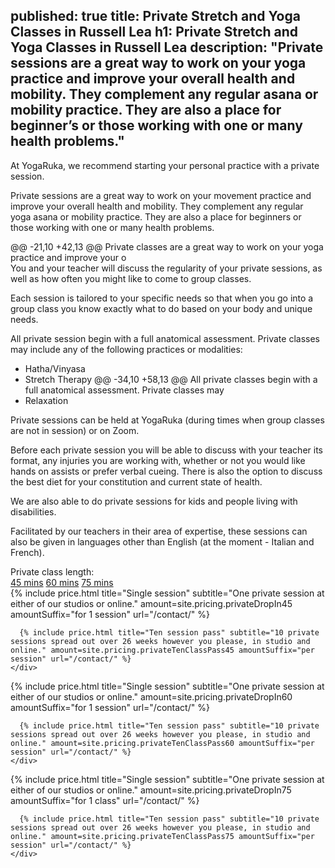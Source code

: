 published: true
title: Private Stretch and Yoga Classes in Russell Lea
h1: Private Stretch and Yoga Classes in Russell Lea
description: "Private sessions are a great way to work on your yoga practice and improve your overall health and mobility. They complement any regular asana or mobility practice. They are also a place for beginner’s or those working with one or many health problems."
---

<section markdown="1" class="Longform Longform--blogpost">
At YogaRuka, we recommend starting your personal practice with a private session.

Private sessions are a great way to work on your movement practice and improve your overall health and mobility. They complement any regular yoga asana or mobility practice. They are also a place for beginners or those working with one or many health problems.
</section>

<section class="container container--sm">
	@@ -21,10 +42,13 @@ Private classes are a great way to work on your yoga practice and improve your o

<section markdown="1" class="Longform Longform--blogpost">
You and your teacher will discuss the regularity of your private sessions, as well as how often you might like to come to group classes.

Each session is tailored to your specific needs so that when you go into a group class you know exactly what to do based on your body and unique needs.

All private session begin with a full anatomical assessment. Private classes may include any of the following practices or modalities:

- Hatha/Vinyasa
- Stretch Therapy
	@@ -34,10 +58,13 @@ All private classes begin with a full anatomical assessment. Private classes may
- Relaxation

Private sessions can be held at YogaRuka (during times when group classes are not in session) or on Zoom.

Before each private session you will be able to discuss with your teacher its format, any injuries you are working with, whether or not you would like hands on assists or prefer verbal cueing. There is also the option to discuss the best diet for your constitution and current state of health.

We are also able to do private sessions for kids and people living with disabilities.

Facilitated by our teachers in their area of expertise, these sessions can also be given in languages other than English (at the moment - Italian and French).
</section>
<div class="container container--sm">
  <label>Private class length:</label>
  <div class="tabs">
    <a class="tabs-button js-tabButton" href="#45">45 mins</a>
    <a class="tabs-button js-tabButton is-active" href="#60">60 mins</a>
    <a class="tabs-button js-tabButton" href="#75">75 mins</a>
  </div>
  
  <div class="tabs-content" id="45">
    <div class="Prices">
      {% include price.html title="Single session" subtitle="One private session at either of our studios or online." amount=site.pricing.privateDropIn45 amountSuffix="for 1 session" url="/contact/" %}

      {% include price.html title="Ten session pass" subtitle="10 private sessions spread out over 26 weeks however you please, in studio and online." amount=site.pricing.privateTenClassPass45 amountSuffix="per session" url="/contact/" %}
    </div>
  </div>
  <div class="tabs-content is-active" id="60">
    <div class="Prices">
      {% include price.html title="Single session" subtitle="One private session at either of our studios or online." amount=site.pricing.privateDropIn60 amountSuffix="for 1 session" url="/contact/" %}

      {% include price.html title="Ten session pass" subtitle="10 private sessions spread out over 26 weeks however you please, in studio and online." amount=site.pricing.privateTenClassPass60 amountSuffix="per session" url="/contact/" %}
    </div>
  </div>
  <div class="tabs-content" id="75">
    <div class="Prices">
      {% include price.html title="Single session" subtitle="One private session at either of our studios or online." amount=site.pricing.privateDropIn75 amountSuffix="for 1 class" url="/contact/" %}

      {% include price.html title="Ten session pass" subtitle="10 private sessions spread out over 26 weeks however you please, in studio and online." amount=site.pricing.privateTenClassPass75 amountSuffix="per session" url="/contact/" %}
    </div>
  </div>
</div>
